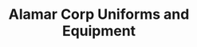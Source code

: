 ---
title: "Alamar Corp Uniforms and Equipment"
url: /omaha/alamar-corp-uniforms-and-equipment/
shop: clothes
---
